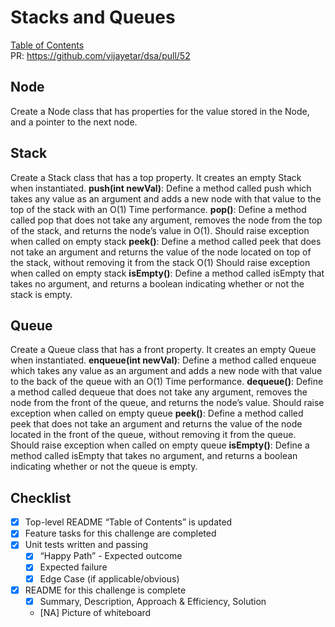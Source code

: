 # Stacks and Queues

[Table of Contents](./../../../../../../README.md)   
PR: https://github.com/vijayetar/dsa/pull/52


## Node
Create a Node class that has properties for the value stored in the Node, and a pointer to the next node.
## Stack
Create a Stack class that has a top property. It creates an empty Stack when instantiated.
__push(int newVal)__:
Define a method called push which takes any value as an argument and adds a new node with that value to the top of the stack with an O(1) Time performance.
__pop()__:
Define a method called pop that does not take any argument, removes the node from the top of the stack, and returns the node’s value in O(1).
Should raise exception when called on empty stack
__peek()__:
Define a method called peek that does not take an argument and returns the value of the node located on top of the stack, without removing it from the stack O(1)
Should raise exception when called on empty stack
__isEmpty()__:
Define a method called isEmpty that takes no argument, and returns a boolean indicating whether or not the stack is empty.

## Queue
Create a Queue class that has a front property. It creates an empty Queue when instantiated.
__enqueue(int newVal)__:
Define a method called enqueue which takes any value as an argument and adds a new node with that value to the back of the queue with an O(1) Time performance.
__dequeue()__:
Define a method called dequeue that does not take any argument, removes the node from the front of the queue, and returns the node’s value.
Should raise exception when called on empty queue
__peek()__:
Define a method called peek that does not take an argument and returns the value of the node located in the front of the queue, without removing it from the queue.
Should raise exception when called on empty queue
__isEmpty()__:
Define a method called isEmpty that takes no argument, and returns a boolean indicating whether or not the queue is empty.

## Checklist
 - [x] Top-level README “Table of Contents” is updated
 - [x] Feature tasks for this challenge are completed
 - [x] Unit tests written and passing
     - [x] “Happy Path” - Expected outcome
     - [x] Expected failure
     - [x] Edge Case (if applicable/obvious)
 - [x] README for this challenge is complete
     - [x] Summary, Description, Approach & Efficiency, Solution
     - [NA] Picture of whiteboard
